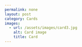 ```yaml
---
permalink: none
layout: post
category: Cards
images:   
  - url: /assets/images/card3.jpg
    alt: Card image
    title: Card
---
```

